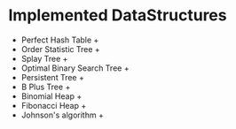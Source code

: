 # Implemented DataStructures

- Perfect Hash Table          +
- Order Statistic Tree        +
- Splay Tree                  +
- Optimal Binary Search Tree  +
- Persistent Tree             +
- B Plus Tree                 +
- Binomial Heap               +
- Fibonacci Heap              +
- Johnson's algorithm         +
